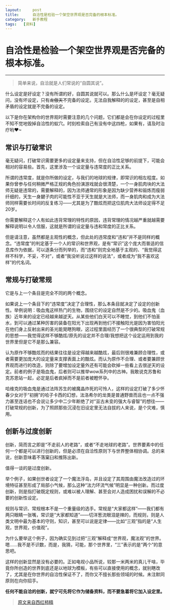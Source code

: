 ```yaml
---
layout:     post
title:      自洽性是检验一个架空世界观是否完备的根本标准。
category:   新手教程 
tags:   [资料]
---
```


自洽性是检验一个架空世界观是否完备的根本标准。
=========================================

-----------

>简单来说，自洽就是人们常说的“自圆其说”。

什么设定是好设定？没有所谓的好，自圆其说就可以。那么什么是坏设定？毫无疑问，没有坏设定，只有~~龙傲天~~不完备的设定。无法自我解释的的设定，甚至是自相矛盾的设定就是不完备的设定。

以下是你在架构你的世界观时需要注意的几个问题，它们都是会在你设定的过程里不知不觉地毁掉自洽性的蚁穴。时刻检索自己有没有中这四枪，如果有，请及时治疗哟♥~

常识与打破常识
-------------
毫无疑问，打破常识需要更多的设定量来支持，但在自洽性足够的前提下，可能会相对的容易些。首先，这里涉及一个设定量与违常度的正比关系。

所谓的违常度，就是你所做的设定，与我们的地球的规律，即常识的相左程度。如果你曾参与任何稍微严格正规的角色扮演游戏就会很清楚，一个一身肌肉块的大法师无疑是违常的，需要解释的，因为法师通常的形象是因为缺少营养和锻炼而瘦弱纤细的，天生一身腱子肉的可能性不亚于天生就是大法师，而一身肌肉和成为大法师同样需要长时间的反复练习——尤其是为了酷炫而把这位肌肉大法师设定得不足20岁。

你需要解释这个人有如此违背常理的特性的原因，违背常理的情况越严重就越需要解释说明以令人信服，这就是所谓的设定量与违和常度的正比关系。

但是请注意，虽然都是主观性的概念，但此处的违常度和“违和”并不是同样的概念。“违常度”的判定基于一个人的常识和世界观，是有“常识”这个庞大而普适的信息库作为依据，可以逐条分而列举的，而“违和”则完全地基于主观的、“我觉得这样不科学，不妥，不对”，或者“我没听说过这样的说法”，或者成为“我不喜欢这样”的代名词。

常规与打破常规
-------------
它是与上一个条目是完全不同的两个概念。

如果说上一个条目下的“违常度”决定了合理性，那么本条目就决定了设定的创新性。举例说明：吸血鬼这样热门的生物，围绕它的设定自然是不少的。吸血鬼（血族）近年来的设定已经越来越逆天。从某些他们白天可以不睡觉，到他们不怕圣水，到可以通过某种厉害的装备在阳光下出现再到他们不接触阳光是因为害怕阳光在他们身上反射出来的圣光能晃瞎狗眼，这过程里面经历了一个很典型的打破常规的思想——我觉得这样不够酷炫/原先的设定并不合理/我想把这个设定运用到我的世界里但是它不是那么兼容。

认为原作不够酷炫而的结果往往是设定得越来越酷炫，最后则很难兼顾合理性，或者需要更加庞大的设定量来支撑表面上的酷炫。而认为原作不合理、或者要兼顾世界观而进行的改造，则除了要增加设定量外还有可能会砍掉一些看上去很逆天的设定。前者的例子是吸血鬼，后者则可以推举wow系列中的古神。我敢说克苏鲁和克苏恩站一起，必定是后者疯掉而不是前者被瞪怀孕。

哈维克的吸血鬼是通过法阵苏生的被魔晶炸死的可怜人，这样的设定打破了多少怀春少女对于“初拥”的哈子卡西的幻想，法洛希尔的龙类是普通野兽而且也一点不强力甚至连话也不会说让多少中二少年断绝了对“亘古未变的强大与睿智”的想往——打破常规的创新，为了照顾那些沉浸在旧设定里无法自拔的人来说，是个灾难，慎用。

创新与过度创新
-------------
创新，简而言之即是“不走前人的老路”，或者“不走地球的老路”。世界要素中的任何一个都是可以进行创新的，但是必须在自洽性原则下与世界整体相协调。总的来说，创新意味着不落窠臼和推陈出新。

值得一谈的是过度创新。

举个例子，如果创世者设定了一个魔法浮岛，并且设定了其周围由魔法改造过的环境特征甚至形成了局部小气候，那么这种“法力环流气候”明显是一种创新。而过度创新，则是指打破既定规则，或难以被人理解、甚至会对人造成困扰和误解的不必要的创新性设定。

规则与常识、常规根本不是一个重量级的选手。常规是“大家都这样”——我们都有两只眼睛一张嘴，常识是“大家都知道”——切洋葱流眼泪是辣的，而规则，则是人类文明中最为基本的守则，知识，甚至可以说是定律——比如“三观”指的是“人生观，世界观，价值观”。

为什么要举这个例子，因为确实见到过把“三观”解释成“世界观，魔法观”的世界。嗯……我不是不识数，而是，我猜，可能，那个世界里，“三”表示的是“两个”的意思吧。

这样的创新显然是没有必要的。正如电视小品所说，较那一米两米的真儿干啥，毕竟你所创造的世界到底还是以地球为模板，有些可以直接使用的概念，就别瞎改了，尤其是在你世界的自洽性保证不了，而你又不擅长那些领域的时候。未注默同原则在向你招手。

**任何不能自洽的创新，就宁可先将它作为储备资料，而不要急着将它加入设定里。**


>[原文来自西红柿精](http://tomatocave.lofter.com/post/1d0337d1_5e8ede3)
